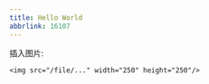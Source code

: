 ```yaml
---
title: Hello World
abbrlink: 16107
---
```

插入图片:
```
<img src="/file/..." width="250" height="250"/>
```
